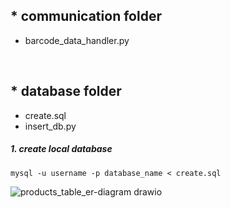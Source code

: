 ## * communication folder
* barcode_data_handler.py

<br>

## * database folder
* create.sql
* insert_db.py

##### 1. create local database 
  `mysql -u username -p database_name < create.sql`
  
![products_table_er-diagram drawio](https://github.com/addinedu-ros-4th/iot-repo-3/assets/102429136/494ad8bc-a523-4824-9132-d52534025d12)

